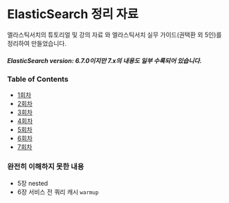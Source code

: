 # ElasticSearch 정리 자료
엘라스틱서치의 튜토리얼 및 강의 자료 와 엘라스틱서치 실무 가이드(권택환 외 5인)를 정리하여 만들었습니다.  

##### ElasticSearch version: 6.7.0이지만 7.x의 내용도 일부 수록되어 있습니다.

### Table of Contents
* [1회차](./1회차/1st.md)
* [2회차](./2회차/2nd.md)
* [3회차](./3회차/3rd.md)
* [4회차](./4회차/4th.md)
* [5회차](./5회차/5th.md)
* [6회차](./6회차/6th.md)
* [7회차](./7회차/7th.md)


### 완전히 이해하지 못한 내용
* 5장 nested
* 6장 서비스 전 쿼리 캐시 `warmup`
